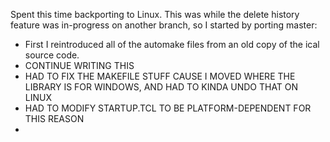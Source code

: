 Spent this time backporting to Linux. This was while the delete history feature was in-progress on another branch, so I started by porting master:
- First I reintroduced all of the automake files from an old copy of the ical source code.
- CONTINUE WRITING THIS
- HAD TO FIX THE MAKEFILE STUFF CAUSE I MOVED WHERE THE LIBRARY IS FOR WINDOWS, AND HAD TO KINDA UNDO THAT ON LINUX
- HAD TO MODIFY STARTUP.TCL TO BE PLATFORM-DEPENDENT FOR THIS REASON
- 